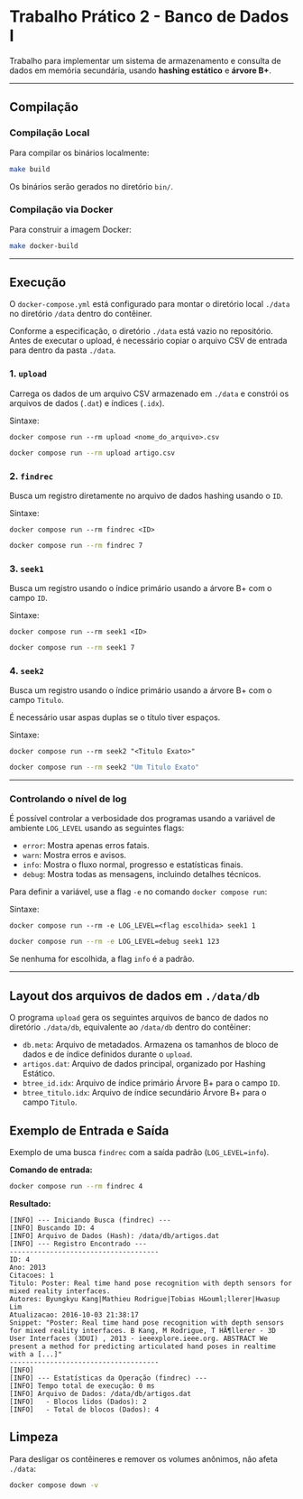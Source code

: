 # Trabalho Prático 2 - Banco de Dados I

Trabalho para implementar um sistema de armazenamento e consulta de dados em memória secundária, usando **hashing estático** e **árvore B+**.

-----

## Compilação

### Compilação Local

Para compilar os binários localmente:

```bash
make build
```

Os binários serão gerados no diretório `bin/`.

### Compilação via Docker

Para construir a imagem Docker:

```bash
make docker-build
```

-----

## Execução

O `docker-compose.yml` está configurado para montar o diretório local `./data` no diretório `/data` dentro do contêiner.

Conforme a especificação, o diretório ``./data`` está vazio no repositório. Antes de executar o upload, é necessário copiar o arquivo CSV de entrada para dentro da pasta ``./data``.

### 1\. `upload`

Carrega os dados de um arquivo CSV armazenado em `./data` e constrói os arquivos de dados (`.dat`) e índices (`.idx`).

Sintaxe: 

``docker compose run --rm upload <nome_do_arquivo>.csv``

```bash
docker compose run --rm upload artigo.csv
```

### 2\. `findrec`

Busca um registro diretamente no arquivo de dados hashing usando o `ID`.

Sintaxe:

`docker compose run --rm findrec <ID>`

```bash
docker compose run --rm findrec 7
```

### 3\. `seek1`

Busca um registro usando o índice primário usando a árvore B+ com o campo `ID`.

Sintaxe: 

``docker compose run --rm seek1 <ID>``

```bash
docker compose run --rm seek1 7
```

### 4\. `seek2`

Busca um registro usando o índice primário usando a árvore B+ com o campo `Titulo`.

É necessário usar aspas duplas se o título tiver espaços.

Sintaxe: 

``docker compose run --rm seek2 "<Titulo Exato>"``

```bash
docker compose run --rm seek2 "Um Titulo Exato"
```

-----

### Controlando o nível de log

É possível controlar a verbosidade dos programas usando a variável de ambiente `LOG_LEVEL` usando as seguintes flags:

  * `error`: Mostra apenas erros fatais.
  * `warn`: Mostra erros e avisos.
  * `info`: Mostra o fluxo normal, progresso e estatísticas finais.
  * `debug`: Mostra todas as mensagens, incluindo detalhes técnicos.

Para definir a variável, use a flag `-e` no comando `docker compose run`:

Sintaxe: 

``docker compose run --rm -e LOG_LEVEL=<flag escolhida> seek1 1``

```bash
docker compose run --rm -e LOG_LEVEL=debug seek1 123
```

Se nenhuma for escolhida, a flag ``info`` é a padrão.

-----

## Layout dos arquivos de dados em `./data/db`

O programa `upload` gera os seguintes arquivos de banco de dados no diretório `./data/db`, equivalente ao `/data/db` dentro do contêiner:

  * `db.meta`: Arquivo de metadados. Armazena os tamanhos de bloco de dados e de índice definidos durante o `upload`.
  * `artigos.dat`: Arquivo de dados principal, organizado por Hashing Estático.
  * `btree_id.idx`: Arquivo de índice primário Árvore B+ para o campo `ID`.
  * `btree_titulo.idx`: Arquivo de índice secundário Árvore B+ para o campo `Titulo`.

## Exemplo de Entrada e Saída

Exemplo de uma busca `findrec` com a saída padrão (`LOG_LEVEL=info`).

**Comando de entrada:**

```bash
docker compose run --rm findrec 4
```

**Resultado:**

```
[INFO] --- Iniciando Busca (findrec) ---
[INFO] Buscando ID: 4
[INFO] Arquivo de Dados (Hash): /data/db/artigos.dat
[INFO] --- Registro Encontrado ---
-------------------------------------
ID: 4
Ano: 2013
Citacoes: 1
Titulo: Poster: Real time hand pose recognition with depth sensors for mixed reality interfaces.
Autores: Byungkyu Kang|Mathieu Rodrigue|Tobias H&ouml;llerer|Hwasup Lim
Atualizacao: 2016-10-03 21:38:17
Snippet: "Poster: Real time hand pose recognition with depth sensors for mixed reality interfaces. B Kang, M Rodrigue, T HÃ¶llerer - 3D User Interfaces (3DUI) , 2013 - ieeexplore.ieee.org. ABSTRACT We present a method for predicting articulated hand poses in realtime with a [...]"
-------------------------------------
[INFO] 
[INFO] --- Estatísticas da Operação (findrec) ---
[INFO] Tempo total de execução: 0 ms
[INFO] Arquivo de Dados: /data/db/artigos.dat
[INFO]   - Blocos lidos (Dados): 2
[INFO]   - Total de blocos (Dados): 4
```

## Limpeza

Para desligar os contêineres e remover os volumes anônimos, não afeta `./data`:

```bash
docker compose down -v
```